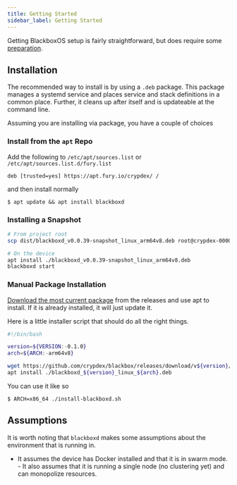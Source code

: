 ```yaml
---
title: Getting Started
sidebar_label: Getting Started
---
```


Getting BlackboxOS setup is fairly straightforward, but does require some [preparation](device-preparation).

## Installation

The recommended way to install is by using a `.deb` package. This package manages a systemd service and places service and stack definitions in a common place. Further, it cleans up after itself and is updateable at the command line.

Assuming you are installing via package, you have a couple of choices

### Install from the `apt` Repo

Add the following to `/etc/apt/sources.list` or `/etc/apt/sources.list.d/fury.list`

```
deb [trusted=yes] https://apt.fury.io/crypdex/ /
```

and then install normally

```shell
$ apt update && apt install blackboxd
```

### Installing a Snapshot

```bash
# From project root
scp dist/blackboxd_v0.0.39-snapshot_linux_arm64v8.deb root@crypdex-0000.local:/root

# On the device
apt install ./blackboxd_v0.0.39-snapshot_linux_arm64v8.deb
blackboxd start
```

### Manual Package Installation

[Download the most current package](https://github.com/crypdex/blackbox/releases) from the releases and use apt to install. If it is already installed, it will just update it.

Here is a little installer script that should do all the right things.

```bash
#!/bin/bash

version=${VERSION:-0.1.0}
arch=${ARCH:-arm64v8}

wget https://github.com/crypdex/blackbox/releases/download/v${version}/blackboxd_${version}_linux_${arch}.deb
apt install ./blackboxd_${version}_linux_${arch}.deb
```

You can use it like so

```shell
$ ARCH=x86_64 ./install-blackboxd.sh
```

## Assumptions

It is worth noting that `blackboxd` makes some assumptions about the environment that is running in.

- It assumes the device has Docker installed and that it is in swarm mode. - It also assumes that it is running a single node (no clustering yet) and can monopolize resources.
